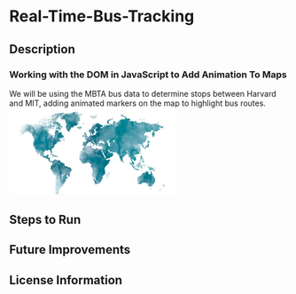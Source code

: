# Real-Time-Bus-Tracking
## Description
### Working with the DOM in JavaScript to Add Animation To Maps
We will be using the MBTA bus data to determine stops between Harvard and MIT, adding animated markers on the map to highlight bus routes.
<img src= "Map.png" width='300'/>
## Steps to Run

## Future Improvements
## License Information
